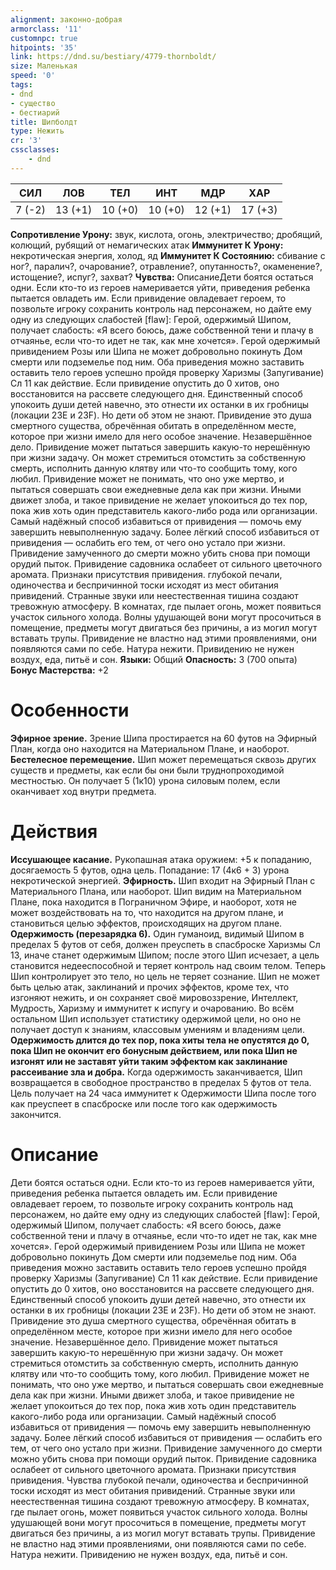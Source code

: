 ```yaml
---
alignment: законно-добрая
armorclass: '11'
customnpc: true
hitpoints: '35'
link: https://dnd.su/bestiary/4779-thornboldt/
size: Маленькая
speed: '0'
tags:
- dnd
- существо
- бестиарий
title: Шипболдт
type: Нежить
cr: '3'
cssclasses:
    - dnd
---
```



| СИЛ | ЛОВ | ТЕЛ | ИНТ | МДР | ХАР |
|---|---|---|---|---|---|
| 7 (-2) | 13 (+1) | 10 (+0) | 10 (+0) | 12 (+1) | 17 (+3) |
**Сопротивление Урону:** звук, кислота, огонь, электричество; дробящий, колющий, рубящий от немагических атак
**Иммунитет К Урону:** некротическая энергия, холод, яд
**Иммунитет К Состоянию:** сбивание с ног?, паралич?, очарование?, отравление?, опутанность?, окаменение?, истощение?, испуг?, захват?
**Чувства:** ОписаниеДети боятся остаться одни. Если кто-то из героев намеривается уйти, приведения ребенка пытается овладеть им. Если привидение овладевает героем, то позвольте игроку сохранить контроль над персонажем, но дайте ему одну из следующих слабостей [flaw]:
Герой, одержимый Шипом, получает слабость: «Я всего боюсь, даже собственной тени и плачу в отчаянье, если что-то идет не так, как мне хочется».
Герой одержимый привидением Розы или Шипа не может добровольно покинуть Дом смерти или подземелье под ним. Оба приведения можно заставить оставить тело героев успешно пройдя проверку Харизмы (Запугивание) Сл 11 как действие. Если привидение опустить до 0 хитов, оно восстановится на рассвете следующего дня. Единственный способ упокоить души детей навечно, это отнести их останки в их гробницы (локации 23Е и 23F). Но дети об этом не знают.
Привидение это душа смертного существа, обречённая обитать в определённом месте, которое при жизни имело для него особое значение.
Незавершённое дело. Привидение может пытаться завершить какую-то нерешённую при жизни задачу. Он может стремиться отомстить за собственную смерть, исполнить данную клятву или что-то сообщить тому, кого любил. Привидение может не понимать, что оно уже мертво, и пытаться совершать свои ежедневные дела как при жизни. Иными движет злоба, и такое привидение не желает упокоиться до тех пор, пока жив хоть один представитель какого-либо рода или организации.
Самый надёжный способ избавиться от привидения — помочь ему завершить невыполненную задачу. Более лёгкий способ избавиться от привидения — ослабить его тем, от чего оно устало при жизни. Привидение замученного до смерти можно убить снова при помощи орудий пыток. Привидение садовника ослабеет от сильного цветочного аромата.
Признаки присутствия привидения.  глубокой печали, одиночества и беспричинной тоски исходят из мест обитания привидений. Странные звуки или неестественная тишина создают тревожную атмосферу. В комнатах, где пылает огонь, может появиться участок сильного холода. Волны удушающей вони могут просочиться в помещение, предметы могут двигаться без причины, а из могил могут вставать трупы. Привидение не властно над этими проявлениями, они появляются сами по себе.
Натура нежити. Привидению не нужен воздух, еда, питьё и сон.
**Языки:** Общий
**Опасность:** 3 (700 опыта)
**Бонус Мастерства:** +2


# Особенности
**Эфирное зрение.** Зрение Шипа простирается на 60 футов на Эфирный План, когда оно находится на Материальном Плане, и наоборот.
**Бестелесное перемещение.** Шип может перемещаться сквозь других существ и предметы, как если бы они были труднопроходимой местностью. Он получает 5 (1к10) урона силовым полем, если оканчивает ход внутри предмета.


# Действия
**Иссушающее касание.** Рукопашная атака оружием: +5 к попаданию, досягаемость 5 футов, одна цель. Попадание: 17 (4к6 + 3) урона некротической энергией.
**Эфирность.** Шип входит на Эфирный План с Материального Плана, или наоборот. Шип видим на Материальном Плане, пока находится в Пограничном Эфире, и наоборот, хотя не может воздействовать на то, что находится на другом плане, и становиться целью эффектов, происходящих на другом плане.
**Одержимость (перезарядка 6).** Один гуманоид, видимый Шипом в пределах 5 футов от себя, должен преуспеть в спасброске Харизмы Сл 13, иначе станет одержимым Шипом; после этого Шип исчезает, а цель становится недееспособной и теряет контроль над своим телом. Теперь Шип контролирует это тело, но цель не теряет сознание. Шип не может быть целью атак, заклинаний и прочих эффектов, кроме тех, что изгоняют нежить, и он сохраняет своё мировоззрение, Интеллект, Мудрость, Харизму и иммунитет к испугу и очарованию. Во всём остальном Шип использует статистику одержимой цели, но оно не получает доступ к знаниям, классовым умениям и владениям цели.
**Одержимость длится до тех пор, пока хиты тела не опустятся до 0, пока Шип не окончит его бонусным действием, или пока Шип не изгонят или не заставят уйти таким эффектом как заклинание рассеивание зла и добра.** Когда одержимость заканчивается, Шип возвращается в свободное пространство в пределах 5 футов от тела. Цель получает на 24 часа иммунитет к Одержимости Шипа после того как преуспеет в спасброске или после того как одержимость закончится.


# Описание
Дети боятся остаться одни. Если кто-то из героев намеривается уйти, приведения ребенка пытается овладеть им. Если привидение овладевает героем, то позвольте игроку сохранить контроль над персонажем, но дайте ему одну из следующих слабостей [flaw]: Герой, одержимый Шипом, получает слабость: «Я всего боюсь, даже собственной тени и плачу в отчаянье, если что-то идет не так, как мне хочется». Герой одержимый привидением Розы или Шипа не может добровольно покинуть Дом смерти или подземелье под ним. Оба приведения можно заставить оставить тело героев успешно пройдя проверку Харизмы (Запугивание) Сл 11 как действие. Если привидение опустить до 0 хитов, оно восстановится на рассвете следующего дня. Единственный способ упокоить души детей навечно, это отнести их останки в их гробницы (локации 23Е и 23F). Но дети об этом не знают. Привидение это душа смертного существа, обречённая обитать в определённом месте, которое при жизни имело для него особое значение. Незавершённое дело. Привидение может пытаться завершить какую-то нерешённую при жизни задачу. Он может стремиться отомстить за собственную смерть, исполнить данную клятву или что-то сообщить тому, кого любил. Привидение может не понимать, что оно уже мертво, и пытаться совершать свои ежедневные дела как при жизни. Иными движет злоба, и такое привидение не желает упокоиться до тех пор, пока жив хоть один представитель какого-либо рода или организации. Самый надёжный способ избавиться от привидения — помочь ему завершить невыполненную задачу. Более лёгкий способ избавиться от привидения — ослабить его тем, от чего оно устало при жизни. Привидение замученного до смерти можно убить снова при помощи орудий пыток. Привидение садовника ослабеет от сильного цветочного аромата. Признаки присутствия привидения. Чувства глубокой печали, одиночества и беспричинной тоски исходят из мест обитания привидений. Странные звуки или неестественная тишина создают тревожную атмосферу. В комнатах, где пылает огонь, может появиться участок сильного холода. Волны удушающей вони могут просочиться в помещение, предметы могут двигаться без причины, а из могил могут вставать трупы. Привидение не властно над этими проявлениями, они появляются сами по себе. Натура нежити. Привидению не нужен воздух, еда, питьё и сон.